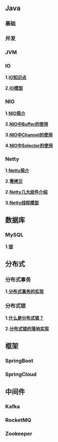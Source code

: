 ## Java

### 基础

### 并发

### JVM

### IO

**1.[IO知识点](/docs/Java/IO/IO知识点.md)**

**2.[IO模型](/docs/Java/IO/IO模型.md)**

### NIO

**1.[NIO简介](/docs/Java/NIO/NIO简介.md)**

**2.[NIO中Buffer的使用](/docs/Java/NIO/NIO中Buffer的使用.md)**

**3.[NIO中Channel的使用](/docs/Java/NIO/NIO中Channel的使用.md)**

**4.[NIO中Selector的使用](/docs/Java/NIO/NIO中Selector的使用.md)**

### Netty


**1.[Netty简介](/docs/Java/Netty/Netty简介.md)**

**2.[零拷贝](/docs/Java/Netty/零拷贝.md)**

**2.[Netty几大组件介绍](/docs/Java/Netty/Netty几大组件介绍.md)**

**3.[Netty线程模型](/docs/Java/Netty/Netty线程模型.md)**


## 数据库

### MySQL

**1.[锁](/docs/数据库/MySQL/锁.md)**

## 分布式

### 分布式事务

**1.[分布式事务的实现](/docs/分布式/分布式事务/分布式事务的实现.md)**

### 分布式锁

**1.[什么是分布式锁？](/docs/分布式/分布式锁/分布式锁出现的场景.md)**

**2.[分布式锁的落地实现](/docs/分布式/分布式锁/分布式锁的落地实现.md)**

## 框架

### SpringBoot

### SpringCloud

## 中间件

### Kafka

### RocketMQ

### Zookeeper

